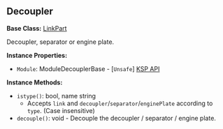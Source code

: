 ## Decoupler

**Base Class:** [LinkPart](LinkPart.md)

Decoupler, separator or engine plate.


**Instance Properties:**
- `Module`: ModuleDecouplerBase - \[`Unsafe`\] [KSP API](https://kerbalspaceprogram.com/api/class_module_decoupler_base.html)

**Instance Methods:**
- `istype()`: bool, name string
  - Accepts `link` and `decoupler`/`separator`/`enginePlate` according to `type`. (Case insensitive)
- `decouple()`: void - Decouple the decoupler / separator / engine plate.
